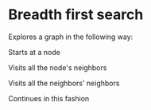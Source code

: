# Breadth first search

Explores a graph in the following way:

Starts at a node

Visits all the node's neighbors

Visits all the neighbors' neighbors

Continues in this fashion